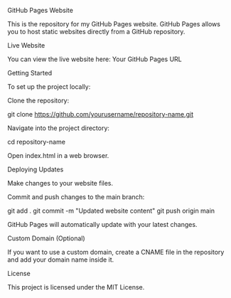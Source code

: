 GitHub Pages Website

This is the repository for my GitHub Pages website. GitHub Pages allows you to host static websites directly from a GitHub repository.

Live Website

You can view the live website here: Your GitHub Pages URL

Getting Started

To set up the project locally:

Clone the repository:

git clone https://github.com/yourusername/repository-name.git

Navigate into the project directory:

cd repository-name

Open index.html in a web browser.

Deploying Updates

Make changes to your website files.

Commit and push changes to the main branch:

git add .
git commit -m "Updated website content"
git push origin main

GitHub Pages will automatically update with your latest changes.

Custom Domain (Optional)

If you want to use a custom domain, create a CNAME file in the repository and add your domain name inside it.

License

This project is licensed under the MIT License.

